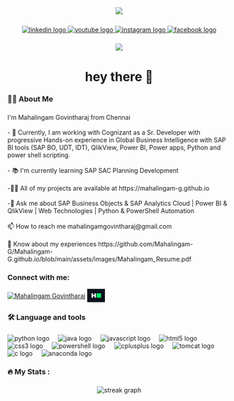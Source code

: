 <div align="center">
  <img height="150" src="https://camo.githubusercontent.com/62da68eb62b1e5f175f7d1f0191dd89a653d7908feb22d37d4a0ab07365d6791/68747470733a2f2f6d656469612e67697068792e636f6d2f6d656469612f4d3967624264396e6244724f5475314d71782f67697068792e676966"  />
</div>

###

<div align="center">
  <a href="https://www.linkedin.com/in/mahalingam-g-954113193/" target="_blank">
    <img src="https://img.shields.io/static/v1?message=LinkedIn&logo=linkedin&label=&color=0077B5&logoColor=white&labelColor=&style=for-the-badge" height="25" alt="linkedin logo"  />
  </a>
  <a href="https://www.youtube.com/@infotechcoder2361" target="_blank">
    <img src="https://img.shields.io/static/v1?message=Youtube&logo=youtube&label=&color=FF0000&logoColor=white&labelColor=&style=for-the-badge" height="25" alt="youtube logo"  />
  </a>
  <a href="https://instagram.com/infotechcoder003" target="_blank">
    <img src="https://img.shields.io/static/v1?message=Instagram&logo=instagram&label=&color=E4405F&logoColor=white&labelColor=&style=for-the-badge" height="25" alt="instagram logo"  />
  </a>
  <a href="https://www.facebook.com/infotechcoder" target="_blank">
    <img src="https://img.shields.io/static/v1?message=Facebook&logo=facebook&label=&color=1877F2&logoColor=white&labelColor=&style=for-the-badge" height="25" alt="facebook logo"  />
  </a>
</div>

###

<div align="center">
  <img src="https://visitor-badge.laobi.icu/badge?page_id=Mahalingam-G.Mahalingam-G&"  />
</div>

###

<h1 align="center">hey there 👋</h1>

###

<h3 align="left">👩‍💻  About Me</h3>

###

<p align="left">I'm Mahalingam Govintharaj from Chennai<br><br>- 🔭 Currently, I am working with Cognizant as a Sr. Developer with progressive Hands-on experience in Global Business Intelligence with SAP BI tools (SAP BO, UDT, IDT), QlikView, Power BI, Power apps, Python and power shell scripting.<br><br>- 📚 I'm currently learning SAP SAC Planning Development<br><br>-👨‍💻 All of my projects are available at https://mahalingam-g.github.io<br><br>-💬 Ask me about SAP Business Objects & SAP Analytics Cloud | Power BI & QlikView | Web Technologies | Python & PowerShell Automation<br><br>📫 How to reach me mahalingamgovintharaj@gmail.com<br><br>📄 Know about my experiences https://github.com/Mahalingam-G/Mahalingam-G.github.io/blob/main/assets/images/Mahalingam_Resume.pdf</p>

###
<h3 align="left">Connect with me:</h3>
<p align="left">
<a href="https://www.linkedin.com/in/mahalingam-g-954113193" target="blank"><img align="center" src="https://raw.githubusercontent.com/rahuldkjain/github-profile-readme-generator/master/src/images/icons/Social/linked-in-alt.svg" alt="Mahalingam Govintharaj" height="30" width="40" /></a>
<a href="https://www.hackerrank.com/lingavsp" target="blank"><img align="center" src="https://github.com/Mahalingam-G/Mahalingam-G/blob/main/HackerRank.png" alt="Mahalingam" height="30" width="40" /></a>
</p>

###

<h3 align="left">🛠 Language and tools</h3>

###

<div align="left">
  <img src="https://skillicons.dev/icons?i=py" height="40" alt="python logo"  />
  <img width="12" />
  <img src="https://skillicons.dev/icons?i=java" height="40" alt="java logo"  />
  <img width="12" />
  <img src="https://skillicons.dev/icons?i=js" height="40" alt="javascript logo"  />
  <img width="12" />
  <img src="https://cdn.simpleicons.org/html5/E34F26" height="40" alt="html5 logo"  />
  <img width="12" />
  <img src="https://cdn.simpleicons.org/css3/1572B6" height="40" alt="css3 logo"  />
  <img width="12" />
  <img src="https://skillicons.dev/icons?i=powershell" height="40" alt="powershell logo"  />
  <img width="12" />
  <img src="https://skillicons.dev/icons?i=cpp" height="40" alt="cplusplus logo"  />
  <img width="12" />
  <img src="https://cdn.simpleicons.org/apachetomcat/F8DC75" height="40" alt="tomcat logo"  />
  <img width="12" />
  <img src="https://skillicons.dev/icons?i=c" height="40" alt="c logo"  />
  <img width="12" />
  <img src="https://img.shields.io/badge/Anaconda-44A833?logo=anaconda&logoColor=white&style=for-the-badge" height="40" alt="anaconda logo"  />
</div>

###

<h3 align="left">🔥   My Stats :</h3>

###

<div align="center">
  <img src="https://streak-stats.demolab.com?user=Mahalingam-G&locale=en&mode=daily&theme=dark&hide_border=false&border_radius=5&order=3" height="220" alt="streak graph"  />
</div>

###
